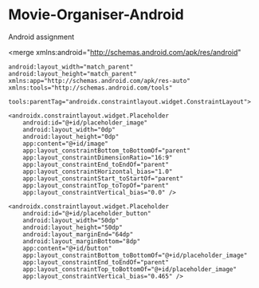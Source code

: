 # Movie-Organiser-Android
Android assignment


<?xml version="1.0" encoding="utf-8"?>
<merge
    xmlns:android="http://schemas.android.com/apk/res/android"

    android:layout_width="match_parent"
    android:layout_height="match_parent"
    xmlns:app="http://schemas.android.com/apk/res-auto"
    xmlns:tools="http://schemas.android.com/tools"

    tools:parentTag="androidx.constraintlayout.widget.ConstraintLayout">

    <androidx.constraintlayout.widget.Placeholder
        android:id="@+id/placeholder_image"
        android:layout_width="0dp"
        android:layout_height="0dp"
        app:content="@+id/image"
        app:layout_constraintBottom_toBottomOf="parent"
        app:layout_constraintDimensionRatio="16:9"
        app:layout_constraintEnd_toEndOf="parent"
        app:layout_constraintHorizontal_bias="1.0"
        app:layout_constraintStart_toStartOf="parent"
        app:layout_constraintTop_toTopOf="parent"
        app:layout_constraintVertical_bias="0.0" />

    <androidx.constraintlayout.widget.Placeholder
        android:id="@+id/placeholder_button"
        android:layout_width="50dp"
        android:layout_height="50dp"
        android:layout_marginEnd="64dp"
        android:layout_marginBottom="8dp"
        app:content="@+id/button"
        app:layout_constraintBottom_toBottomOf="@+id/placeholder_image"
        app:layout_constraintEnd_toEndOf="parent"
        app:layout_constraintTop_toBottomOf="@+id/placeholder_image"
        app:layout_constraintVertical_bias="0.465" />

</merge>
